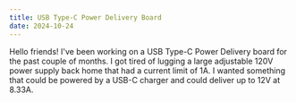 ```yaml
---
title: USB Type-C Power Delivery Board
date: 2024-10-24
---
```

Hello friends!
I've been working on a USB Type-C Power Delivery board for the past couple of months. I got tired of lugging a large adjustable 120V power supply back home that had a current limit of 1A. I wanted something that could be powered by a USB-C charger and could deliver up to 12V at 8.33A.